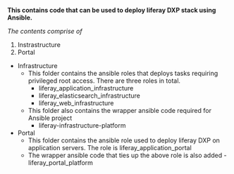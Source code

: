 **This contains code that can be used to deploy liferay DXP stack using Ansible.**

*The contents comprise of*

1. Instrastructure
1. Portal

- Infrastructure
   - This folder contains the ansible roles that deploys tasks requiring privileged root access. There are three roles in total.
      - liferay_application_infrastructure
      - liferay_elasticsearch_infrastructure
      - liferay_web_infrastructure
  - This folder also contains the wrapper ansible code required for Ansible project
      - liferay-infrastructure-platform
- Portal
    -  This folder contains the ansible role used to deploy liferay DXP on application servers. The role is liferay_application_portal
    -  The wrapper ansible code that ties up the above role is also added
      - liferay_portal_platform



